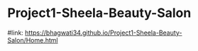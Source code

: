 # Project1-Sheela-Beauty-Salon
#link: https://bhagwati34.github.io/Project1-Sheela-Beauty-Salon/Home.html
